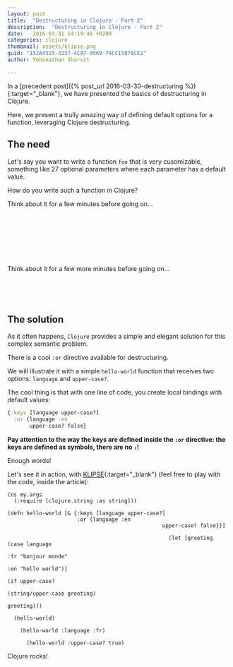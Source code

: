 ```yaml
---
layout: post
title:  "Destructuring in Clojure - Part 2"
description:  "Destructuring in Clojure - Part 2"
date:   2016-03-31 14:19:46 +0200
categories: clojure
thumbnail: assets/klipse.png
guid: "152A4315-3237-4C87-9569-74CC15878CE2"
author: Yehonathan Sharvit

---
```


In a [precedent post]({% post_url 2016-03-30-destructuring %}){:target="_blank"}, we have presented the basics of destructuring in Clojure.

Here, we present a trully amazing way of defining default options for a function, leveraging Clojure destructuring.

## The need

Let's say you want to write a function `foo` that is very cusomizable, something like 27 optional parameters where each parameter has a default value.

How do you write such a function in Clojure?

Think about it for a few minutes before going on... 

<br/>  
<br/>  
<br/>  
<br/>  
<br/>  
<br/>  

Think about it for a few more minutes before going on... 

<br/>  
<br/>  
<br/>  

## The solution

As it often happens, `Clojure` provides a simple and elegant solution for this complex semantic problem.

There is a cool `:or` directive available for destructuring.

We will illustrate it with a simple `hello-world` function that receives two options: `language` and `upper-case?`.

The cool thing is that with one line of code, you create local bindings with default values:

~~~ clojure
{:keys [language upper-case?] 
  :or {language :en
       upper-case? false}
~~~
**Pay attention to the way the keys are defined inside the `:or` directive: the keys are defined as symbols, there are no `:`!**


Enough words!

Let's see it in action, with [KLIPSE][app-url]{:target="_blank"} (feel free to play with the code, inside the article):

~~~klipse
(ns my.args
  (:require [clojure.string :as string]))

(defn hello-world [& {:keys [language upper-case?] 
                      :or {language :en
                                                 upper-case? false}}]

                                                   (let [greeting (case language
                                                                      :fr "bonjour monde"
                                                                                         :en "hello world")]
                                                                                             (if upper-case?
                                                                                                   (string/upper-case greeting)
                                                                                                         greeting)))

  (hello-world)
~~~


~~~klipse
    (hello-world :language :fr)
~~~

~~~klipse
      (hello-world :upper-case? true)
~~~


Clojure rocks!

[app-url]: http://app.klipse.tech

